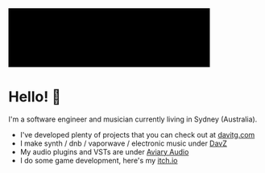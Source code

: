 <img src="./header.svg" width="400px">

# Hello! 👋

I'm a software engineer and musician currently living in Sydney (Australia).

- I've developed plenty of projects that you can check out at [davitg.com](https://davitg.com)
- I make synth / dnb / vaporwave / electronic music under [DavZ](https://davz.com)
- My audio plugins and VSTs are under [Aviary Audio](https://aviaryaudio.com)
- I do some game development, here's my [itch.io](https://davit-g.itch.io)
